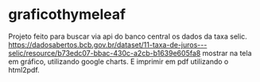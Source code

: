 # graficothymeleaf

Projeto feito para buscar via api do banco central os dados da taxa selic. https://dadosabertos.bcb.gov.br/dataset/11-taxa-de-juros---selic/resource/b73edc07-bbac-430c-a2cb-b1639e605fa8
mostrar na tela em gráfico, utilizando google charts. 
E imprimir em pdf utilizando o html2pdf. 
